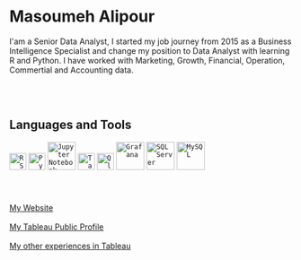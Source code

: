 # Masoumeh Alipour 
I'am a Senior Data Analyst, I started my job journey from 2015 as a Business Intelligence Specialist and change my position to Data Analyst with learning R and Python. I have worked with Marketing, Growth, Financial, Operation, Commertial and Accounting data.


<br/>
<br/>

## Languages and Tools

<div align="left">
 <code><img height="30" src="https://www.rstudio.com/wp-content/uploads/2018/10/RStudio-Logo-Flat.png" alt="R Studio" title="R Studio" /></code>
<code><img height="30" src="https://upload.wikimedia.org/wikipedia/commons/f/f8/Python_logo_and_wordmark.svg" alt="Python" title="Python" /></code>
 <code><img height="50" src="https://user-images.githubusercontent.com/25181517/183914128-3fc88b4a-4ac1-40e6-9443-9a30182379b7.png" alt="Jupyter Notebook" title="Jupyter Notebook" /></code>
 <code><img height="30" src="https://upload.wikimedia.org/wikipedia/commons/4/4b/Tableau_Logo.png" alt="Tableau" title="Tableau" /></code>
 <code><img height="30" src="https://upload.wikimedia.org/wikipedia/commons/3/32/Qlik_Logo.svg" alt="QlikView" title="QlikView" /></code>
 <code><img height="50" src="https://www.skedler.com/blog/wp-content/uploads/2021/08/grafana-logo.png" alt="Grafana" title="Grafana" /></code>
 <code><img height="50" src="https://brandslogos.com/wp-content/uploads/images/large/microsoft-sql-server-logo.png" alt="SQL Server" title="SQL Server" /></code>	
 <code><img height="50" src="https://user-images.githubusercontent.com/25181517/183896128-ec99105a-ec1a-4d85-b08b-1aa1620b2046.png" alt="MySQL" title="MySQL" /></code>

 
</div>
<br/>


#  
[My Website](https://www.masytheanalyst.com/)
<br/>
<br/>
[My Tableau Public Profile](https://public.tableau.com/app/profile/m.alipour/vizzes)
<br/>
<br/>
[My other experiences in Tableau](https://public.tableau.com/app/profile/transportsafety.ir#!/)
